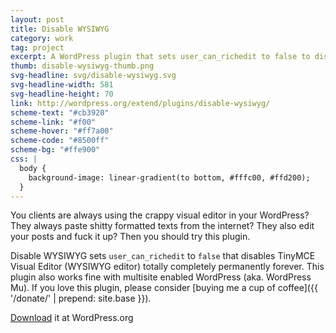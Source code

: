 ```yaml
---
layout: post
title: Disable WYSIWYG
category: work
tag: project
excerpt: A WordPress plugin that sets user_can_richedit to false to disable TinyMCE Visual Editor (WYSIWYG editor) totally completely permanently forever.
thumb: disable-wysiwyg-thumb.png
svg-headline: svg/disable-wysiwyg.svg
svg-headline-width: 581
svg-headline-height: 70
link: http://wordpress.org/extend/plugins/disable-wysiwyg/
scheme-text: "#cb3920"
scheme-link: "#f00"
scheme-hover: "#ff7a00"
scheme-code: "#8500ff"
scheme-bg: "#ffe900"
css: |
  body {
    background-image: linear-gradient(to bottom, #fffc00, #ffd200);
  }
---
```


You clients are always using the crappy visual editor in your WordPress? They always paste shitty formatted texts from the internet? They also edit your posts and fuck it up? Then you should try this plugin.

Disable WYSIWYG sets `user_can_richedit` to `false` that disables TinyMCE Visual Editor (WYSIWYG editor) totally completely permanently forever. This plugin also works fine with multisite enabled WordPress (aka. WordPress Mu). If you love this plugin, please consider [buying me a cup of coffee]({{ '/donate/' | prepend: site.base }}).

<p class=download><a href="http://wordpress.org/plugins/disable-wysiwyg/">Download</a> it at WordPress.org</p>
